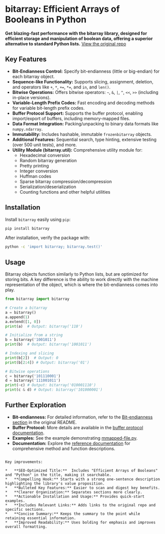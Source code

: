 # bitarray: Efficient Arrays of Booleans in Python

**Get blazing-fast performance with the bitarray library, designed for efficient storage and manipulation of boolean data, offering a superior alternative to standard Python lists.**  [View the original repo](https://github.com/ilanschnell/bitarray)

## Key Features

*   **Bit-Endianness Control:** Specify bit-endianness (little or big-endian) for each bitarray object.
*   **Sequence-like Functionality:**  Supports slicing, assignment, deletion, and operators like `+`, `*`, `+=`, `*=`, and `in`, and `len()`.
*   **Bitwise Operations:**  Offers bitwise operators: `~`, `&`, `|`, `^`, `<<`, `>>` (including in-place versions).
*   **Variable-Length Prefix Codes:**  Fast encoding and decoding methods for variable bit-length prefix codes.
*   **Buffer Protocol Support:**  Supports the buffer protocol, enabling import/export of buffers, including memory-mapped files.
*   **Data Format Integration:**  Packing/unpacking to binary data formats like `numpy.ndarray`.
*   **Immutability:**  Includes hashable, immutable `frozenbitarray` objects.
*   **Additional Features:**  Sequential search, type hinting, extensive testing (over 500 unit tests), and more.
*   **Utility Module (bitarray.util):** Comprehensive utility module for:
    *   Hexadecimal conversion
    *   Random bitarray generation
    *   Pretty printing
    *   Integer conversion
    *   Huffman codes
    *   Sparse bitarray compression/decompression
    *   Serialization/deserialization
    *   Counting functions and other helpful utilities

## Installation

Install `bitarray` easily using `pip`:

```bash
pip install bitarray
```

After installation, verify the package with:

```bash
python -c 'import bitarray; bitarray.test()'
```

## Usage

Bitarray objects function similarly to Python lists, but are optimized for storing bits. A key difference is the ability to work directly with the machine representation of the object, which is where the bit-endianness comes into play.

```python
from bitarray import bitarray

# Create a bitarray
a = bitarray()
a.append(1)
a.extend([1, 0])
print(a)  # Output: bitarray('110')

# Initialize from a string
b = bitarray('1001011')
print(b)  # Output: bitarray('1001011')

# Indexing and slicing
print(b[2])  # Output: 0
print(b[2:4]) # Output: bitarray('01')

# Bitwise operations
c = bitarray('101110001')
d = bitarray('111001011')
print(~c) # Output: bitarray('010001110')
print(c & d) # Output: bitarray('101000001')
```

## Further Exploration

*   **Bit-endianness:** For detailed information, refer to the [Bit-endianness section](https://github.com/ilanschnell/bitarray#bit-endianness) in the original README.
*   **Buffer Protocol:** More details are available in the [buffer protocol documentation](https://github.com/ilanschnell/bitarray/blob/master/doc/buffer.rst).
*   **Examples:**  See the example demonstrating [mmapped-file.py](https://github.com/ilanschnell/bitarray/blob/master/examples/mmapped-file.py).
*   **Documentation:** Explore the [reference documentation](https://github.com/ilanschnell/bitarray#reference) for comprehensive method and function descriptions.
```

Key improvements:

*   **SEO-Optimized Title:**  Includes "Efficient Arrays of Booleans" and "Python" in the title, making it searchable.
*   **Compelling Hook:** Starts with a strong one-sentence description highlighting the library's value proposition.
*   **Bulleted Key Features:** Easier to scan and digest key benefits.
*   **Clearer Organization:** Separates sections more clearly.
*   **Actionable Installation and Usage:** Provides quick-start examples.
*   **Includes Relevant Links:** Adds links to the original repo and specific sections.
*   **Concise Summary:** Keeps the summary to the point while retaining essential information.
*   **Improved Readability:** Uses bolding for emphasis and improves overall formatting.